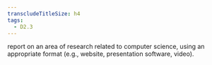 ```yaml
---
transcludeTitleSize: h4
tags:
  - D2.3
---
```

report on an area of research related to computer science, using an appropriate format (e.g., website, presentation software, video).